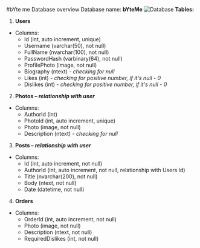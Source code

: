 #bYte me Database overview
Database name: **bYteMe**
![Database](https://github.com/mdamyanova/SoftwareTechnologies-Teamwork-Project/blob/master/Project%20Description/pages-functionality/database-screenshot.jpg)
**Tables:**

1. **Users**
 * Columns: 
    * Id (int, auto increment, unique)
    * Username (varchar(50), not null)
    * FullName (nvarchar(100), not null)
    * PasswordHash (varbinary(64), not null) 
    * ProfilePhoto (image, not null) 
    * Biography (ntext) - _checking for null_
    * Likes (int) - _checking for positive number, if it's null - 0_
    * Dislikes (int) - _checking for positive number, if it's null - 0_
2. **Photos – _relationship with user_**
 * Columns: 
    * AuthorId (int) 
    * PhotoId (int, auto increment, unique)
    * Photo (image, not null)
    * Description (ntext) - _checking for null_
3. **Posts – _relationship with user_**
 *	Columns: 
    * Id (int, auto increment, not null)
    * AuthorId (int, auto increment, not null, relationship with Users Id)
    * Title (nvarchar(200), not null)
    * Body (ntext, not null)
    * Date (datetime, not null)
4. **Orders**
 *	Columns: 
    *	OrderId (int, auto increment, not null) 
    *	Photo (image, not null)
    *	Description (ntext, not null)
    *	RequiredDislikes (int, not null)
